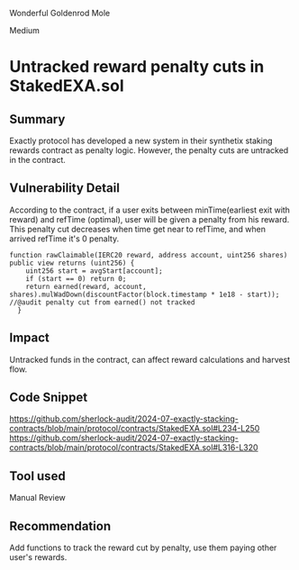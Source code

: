 Wonderful Goldenrod Mole

Medium

# Untracked reward penalty cuts in StakedEXA.sol

## Summary

Exactly protocol has developed a new system in their synthetix staking rewards contract as penalty logic.
However, the penalty cuts are untracked in the contract.

## Vulnerability Detail

According to the contract, if a user exits between minTime(earliest exit with reward) and refTime (optimal), user will be given a penalty from his reward. This penalty cut decreases when time get near to refTime, and when arrived refTime it's 0 penalty.

```solidity
function rawClaimable(IERC20 reward, address account, uint256 shares) public view returns (uint256) {
    uint256 start = avgStart[account];
    if (start == 0) return 0;
    return earned(reward, account, shares).mulWadDown(discountFactor(block.timestamp * 1e18 - start)); //@audit penalty cut from earned() not tracked
  }

```

## Impact

Untracked funds in the contract, can affect reward calculations and harvest flow.

## Code Snippet
https://github.com/sherlock-audit/2024-07-exactly-stacking-contracts/blob/main/protocol/contracts/StakedEXA.sol#L234-L250
https://github.com/sherlock-audit/2024-07-exactly-stacking-contracts/blob/main/protocol/contracts/StakedEXA.sol#L316-L320

## Tool used

Manual Review

## Recommendation

Add functions to track the reward cut by penalty, use them paying other user's rewards.